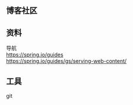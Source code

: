 ## 博客社区

## 资料
导航  
https://spring.io/guides  
https://spring.io/guides/gs/serving-web-content/

## 工具
git